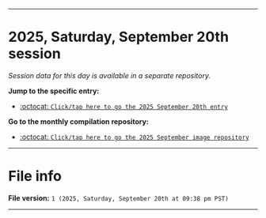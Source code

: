 
***

# 2025, Saturday, September 20th session

_Session data for this day is available in a separate repository._

**Jump to the specific entry:**

- [:octocat: `Click/tap here to go the 2025 September 20th entry`](https://github.com/seanpm2001/SeansLifeArchive_Images_MotorWorld_CarFactory_Y2025_V9/tree/SeansLifeArchive_Images_MotorWorld_CarFactory_Y2025_V9_Main-dev/2025/09_September/20/)

**Go to the monthly compilation repository:**

- [:octocat: `Click/tap here to go the 2025 September image repository`](https://github.com/seanpm2001/SeansLifeArchive_Images_MotorWorld_CarFactory_Y2025_V9/)

***

# File info

**File version:** `1 (2025, Saturday, September 20th at 09:38 pm PST)`

***
